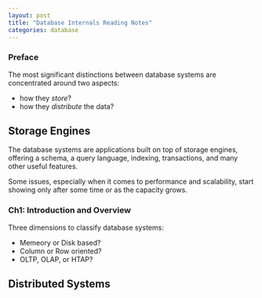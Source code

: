 ```yaml
---
layout: post
title: "Database Internals Reading Notes"
categories: database
---
```


### Preface

The most significant distinctions between database systems are concentrated around two aspects:
* how they _store_?
* how they _distribute_ the data?

## Storage Engines

The database systems are applications built on top of storage engines, offering a schema, a query language, indexing, transactions, and many other useful features.

Some issues, especially when it comes to performance and scalability, start showing only after some time or as the capacity grows.

### Ch1: Introduction and Overview

Three dimensions to classify database systems:
* Memeory or Disk based?
* Column or Row oriented?
* OLTP, OLAP, or HTAP?



## Distributed Systems


